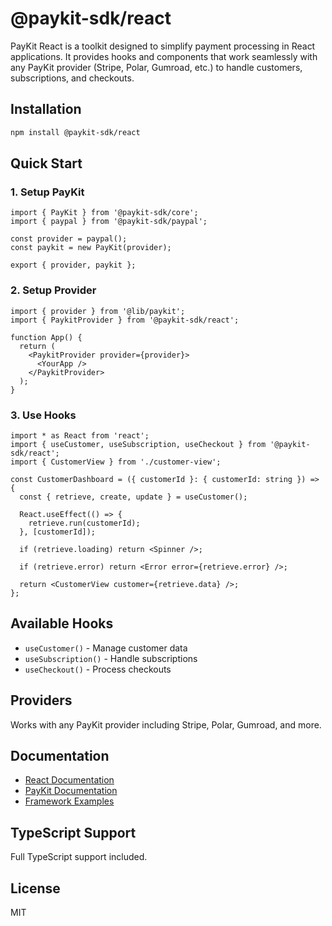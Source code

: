 # @paykit-sdk/react

PayKit React is a toolkit designed to simplify payment processing in React applications. It provides hooks and components that work seamlessly with any PayKit provider (Stripe, Polar, Gumroad, etc.) to handle customers, subscriptions, and checkouts.

## Installation

```bash
npm install @paykit-sdk/react
```

## Quick Start

### 1. Setup PayKit

```tsx
import { PayKit } from '@paykit-sdk/core';
import { paypal } from '@paykit-sdk/paypal';

const provider = paypal();
const paykit = new PayKit(provider);

export { provider, paykit };
```

### 2. Setup Provider

```tsx
import { provider } from '@lib/paykit';
import { PaykitProvider } from '@paykit-sdk/react';

function App() {
  return (
    <PaykitProvider provider={provider}>
      <YourApp />
    </PaykitProvider>
  );
}
```

### 3. Use Hooks

```tsx
import * as React from 'react';
import { useCustomer, useSubscription, useCheckout } from '@paykit-sdk/react';
import { CustomerView } from './customer-view';

const CustomerDashboard = ({ customerId }: { customerId: string }) => {
  const { retrieve, create, update } = useCustomer();

  React.useEffect(() => {
    retrieve.run(customerId);
  }, [customerId]);

  if (retrieve.loading) return <Spinner />;

  if (retrieve.error) return <Error error={retrieve.error} />;

  return <CustomerView customer={retrieve.data} />;
};
```

## Available Hooks

- `useCustomer()` - Manage customer data
- `useSubscription()` - Handle subscriptions
- `useCheckout()` - Process checkouts

## Providers

Works with any PayKit provider including Stripe, Polar, Gumroad, and more.

## Documentation

- [React Documentation](https://www.usepaykit.dev/docs/concepts/client-side-usage)
- [PayKit Documentation](https://usepaykit.dev/docs)
- [Framework Examples](https://usepaykit.dev/docs/framework-examples)

## TypeScript Support

Full TypeScript support included.

## License

MIT
